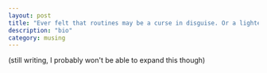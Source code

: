 ```yaml
---
layout: post
title: "Ever felt that routines may be a curse in disguise. Or a lighter version: stay above your routine, not within it"
description: "bio"
category: musing
---
```


(still writing, I probably won't be able to expand this though) 